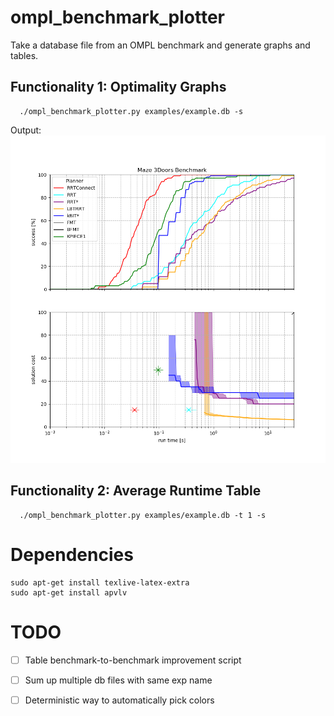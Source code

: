 # ompl_benchmark_plotter

Take a database file from an OMPL benchmark and generate graphs and tables.

## Functionality 1: Optimality Graphs

```
  ./ompl_benchmark_plotter.py examples/example.db -s
```

Output: 
![Optimality Graph](examples/example.png)

## Functionality 2: Average Runtime Table

```
  ./ompl_benchmark_plotter.py examples/example.db -t 1 -s
```

# Dependencies
```
sudo apt-get install texlive-latex-extra
sudo apt-get install apvlv
```

# TODO
- [ ] Table benchmark-to-benchmark improvement script
- [ ] Sum up multiple db files with same exp name
- [ ] Deterministic way to automatically pick colors

